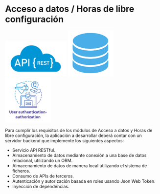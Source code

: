 # Acceso a datos / Horas de libre configuración

<p>
  <img src="api_rest.png" width="200" />
  <img src="database.png" width="150" />
  <img src="auth.jpg" width="150" />
</p>

Para cumplir los requisitos de los módulos de Acceso a datos y Horas de libre configuración, la aplicación a desarrollar deberá contar con un servidor backend que implemente los siguientes aspectos:
- Servicio API RESTful.
- Almacenamiento de datos mediante conexión a una base de datos relacional, utilizando un ORM.
- Almacenamiento de datos de manera local utilizando el sistema de ficheros.
- Consumo de APIs de terceros.
- Autenticación y autorización basada en roles usando Json Web Token.
- Inyección de dependencias.
